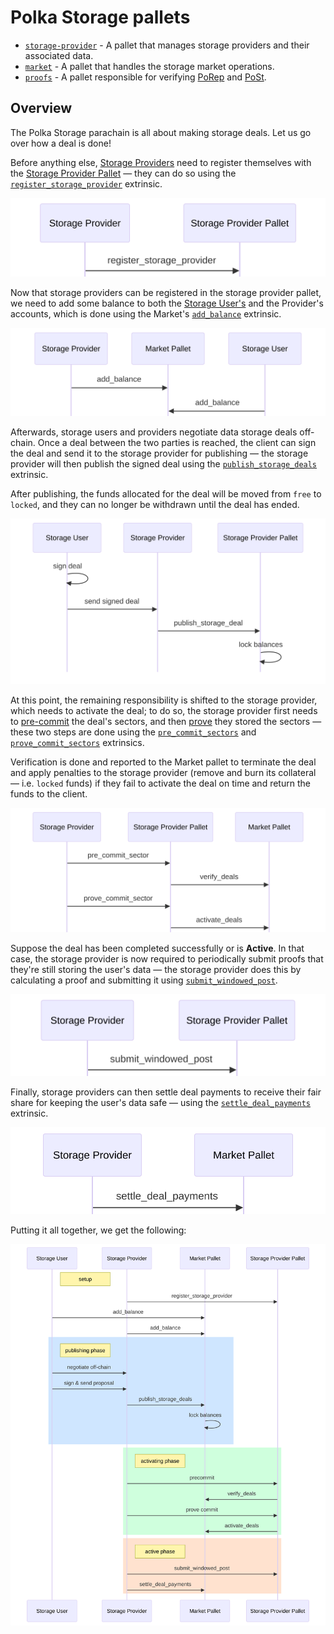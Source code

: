 # Polka Storage pallets

- [`storage-provider`](storage-provider.md) - A pallet that manages storage providers and their associated data.
- [`market`](market.md) - A pallet that handles the storage market operations.
- [`proofs`](proofs.md) - A pallet responsible for verifying [PoRep](../../glossary.md#porep) and [PoSt](../../glossary.md#post).

## Overview

The Polka Storage parachain is all about making storage deals. Let us go over how a deal is done!

Before anything else, [Storage Providers](../../glossary.md#storage-provider) need to register themselves with the [Storage Provider Pallet](./storage-provider.md) — they can do so using the [`register_storage_provider`](./storage-provider.md#register_storage_provider) extrinsic.

<img src="../../images/storage-provider/register_storage_provider.svg" alt="Storage Provider registration">

Now that storage providers can be registered in the storage provider pallet, we need to add some balance to both the
[Storage User's](../../glossary.md#storage-user) and the Provider's accounts,
which is done using the Market's [`add_balance`](./market.md#add_balance) extrinsic.

<img src="../../images/market/add_balance.svg" alt="Adding balance to Market accounts">

Afterwards, storage users and providers negotiate data storage deals off-chain.
Once a deal between the two parties is reached, the client can sign the deal and send it to the storage provider for publishing
— the storage provider will then publish the signed deal using the [`publish_storage_deals`](market.md#publish_storage_deals) extrinsic.

After publishing, the funds allocated for the deal will be moved from `free` to `locked`, and they can no longer be withdrawn until the deal has ended.

<img src="../../images/market/publish_storage_deals.svg" alt="Publishing storage deals">

At this point, the remaining responsibility is shifted to the storage provider, which needs to activate the deal;
to do so, the storage provider first needs to [pre-commit](./storage-provider.md#pre_commit_sectors) the deal's sectors,
and then [prove](./storage-provider.md#prove_commit_sectors) they stored the sectors
— these two steps are done using the [`pre_commit_sectors`](./storage-provider.md#pre_commit_sectors) and [`prove_commit_sectors`](./storage-provider.md#prove_commit_sectors) extrinsics.

Verification is done and reported to the Market pallet to terminate the deal and apply penalties to the storage provider
(remove and burn its collateral — i.e. `locked` funds) if they fail to activate the deal on time and return the funds to the client.

<img src="../../images/storage-provider/sector_activation.svg" alt="Deal activation">

Suppose the deal has been completed successfully or is **Active**.
In that case, the storage provider is now required to periodically submit proofs that they're still storing the user's data
— the storage provider does this by calculating a proof and submitting it using [`submit_windowed_post`](./storage-provider.md#submit_windowed_post).

<img src="../../images/storage-provider/submit_windowed_post.svg" alt="Proving the data is still stored">

Finally, storage providers can then settle deal payments to receive their fair share for keeping the user's data safe — using the [`settle_deal_payments`](./market.md#settle_deal_payments) extrinsic.

<img src="../../images/market/settle_deal_payments.svg" alt="Settling deal payments">

Putting it all together, we get the following:

<img id="figure-overview" src="../../images/overview_flow.svg" alt="The described flow">



